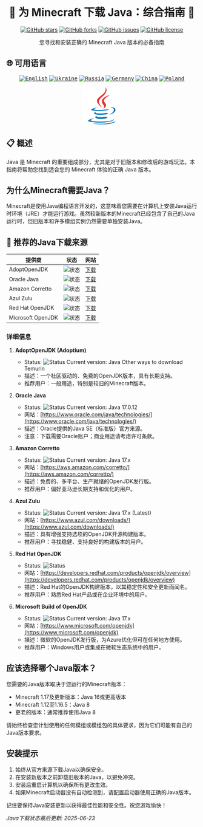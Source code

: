 <div align="center">

# 🌟 为 Minecraft 下载 Java：综合指南 🌟

[![GitHub stars](https://img.shields.io/github/stars/BANSAFAn/Java-On-Minecraft?style=social)](https://github.com/BANSAFAn/Java-On-Minecraft/stargazers)
[![GitHub forks](https://img.shields.io/github/forks/BANSAFAn/Java-On-Minecraft?style=social)](https://github.com/BANSAFAn/Java-On-Minecraft/network/members)
[![GitHub issues](https://img.shields.io/github/issues/BANSAFAn/Java-On-Minecraft)](https://github.com/BANSAFAn/Java-On-Minecraft/issues)
[![GitHub license](https://img.shields.io/github/license/BANSAFAn/Java-On-Minecraft)](https://github.com/BANSAFAn/Java-On-Minecraft/blob/main/LICENSE)

<p>您寻找和安装正确的 Minecraft Java 版本的必备指南</p>

</div>

## 🌐 可用语言

<div align="center">

<kbd>[<img title="English" alt="English" src="https://upload.wikimedia.org/wikipedia/commons/thumb/a/a5/Flag_of_the_United_Kingdom_%281-2%29.svg/1200px-Flag_of_the_United_Kingdom_%281-2%29.svg.png" width="22">](../README.md)</kbd>
<kbd>[<img title="Ukraine" alt="Ukraine" src="https://upload.wikimedia.org/wikipedia/commons/thumb/4/49/Flag_of_Ukraine.svg/1280px-Flag_of_Ukraine.svg.png" width="22">](README.ua.md)</kbd>
<kbd>[<img title="Russia" alt="Russia" src="https://upload.wikimedia.org/wikipedia/commons/thumb/f/f3/Flag_of_Russia.svg/1280px-Flag_of_Russia.svg.png" width="22">](README.ru.md)</kbd>
<kbd>[<img title="Germany" alt="Germany" src="https://upload.wikimedia.org/wikipedia/en/thumb/b/ba/Flag_of_Germany.svg/640px-Flag_of_Germany.svg.png" width="22">](README.de.md)</kbd>
<kbd>[<img title="China" alt="China" src="https://upload.wikimedia.org/wikipedia/commons/thumb/f/fa/Flag_of_the_People%27s_Republic_of_China.svg/800px-Flag_of_the_People%27s_Republic_of_China.svg.png" width="22">](README.zh.md)</kbd>
<kbd>[<img title="Poland" alt="Poland" src="https://upload.wikimedia.org/wikipedia/en/1/12/Flag_of_Poland.svg" width="22">](README.pl.md)</kbd>

</div>

<div align="center">
<img src="https://raw.githubusercontent.com/devicons/devicon/master/icons/java/java-original.svg" alt="java" width="100" height="100"/>
</div>

## 📋 概述

Java 是 Minecraft 的重要组成部分，尤其是对于旧版本和修改后的游戏玩法。本指南将帮助您找到适合您的 Minecraft 体验的正确 Java 版本。

## 为什么Minecraft需要Java？

Minecraft是使用Java编程语言开发的，这意味着您需要在计算机上安装Java运行时环境（JRE）才能运行游戏。虽然较新版本的Minecraft已经包含了自己的Java运行时，但旧版本和许多模组实例仍然需要单独安装Java。

## 🚀 推荐的Java下载来源

<div align="center">

| 提供商            | 状态                                                                                        | 网站                                                                                                                                            |
|-------------------|---------------------------------------------------------------------------------------------|-------------------------------------------------------------------------------------------------------------------------------------------------|
| AdoptOpenJDK      | ![状态](https://img.shields.io/badge/状态-可用-brightgreen)                                 | [下载](https://adoptium.net/temurin/releases/)                                                                                                  |
| Oracle Java       | ![状态](https://img.shields.io/badge/状态-可用-brightgreen)                                 | [下载](https://www.oracle.com/java/technologies/downloads/)                                                                                     |
| Amazon Corretto   | ![状态](https://img.shields.io/badge/状态-可用-brightgreen)                                 | [下载](https://aws.amazon.com/corretto/?filtered-posts.sort-by=item.additionalFields.createdDate&filtered-posts.sort-order=desc)                |
| Azul Zulu         | ![状态](https://img.shields.io/badge/状态-可用-brightgreen)                                 | [下载](https://www.azul.com/downloads/?package=jdk)                                                                                             |
| Red Hat OpenJDK   | ![状态](https://img.shields.io/badge/状态-不可用-red)                                       | [下载](https://developers.redhat.com/products/openjdk/download)                                                                                 |
| Microsoft OpenJDK | ![状态](https://img.shields.io/badge/状态-可用-brightgreen)                                 | [下载](https://learn.microsoft.com/java/openjdk/download)                                                                                       |

</div>

### 详细信息

1. **AdoptOpenJDK (Adoptium)**
   - Status: ![Status](https://img.shields.io/badge/Status-Available-brightgreen) Current version: Java Other ways to download Temurin
   - 描述：一个社区驱动的、免费的OpenJDK版本，具有长期支持。
   - 推荐用户：一般用途，特别是较旧的Minecraft版本。

2. **Oracle Java**
   - Status: ![Status](https://img.shields.io/badge/Status-Available-brightgreen) Current version: Java 17.0.12
   - 网站：[https://www.oracle.com/java/technologies/](https://www.oracle.com/java/technologies/)
   - 描述：Oracle提供的Java SE（标准版）官方来源。
   - 注意：下载需要Oracle账户；商业用途请考虑许可条款。

3. **Amazon Corretto**
   - Status: ![Status](https://img.shields.io/badge/Status-Available-brightgreen) Current version: Java 17.x
   - 网站：[https://aws.amazon.com/corretto/](https://aws.amazon.com/corretto/)
   - 描述：免费的、多平台、生产就绪的OpenJDK发行版。
   - 推荐用户：偏好亚马逊长期支持和优化的用户。

4. **Azul Zulu**
   - Status: ![Status](https://img.shields.io/badge/Status-Available-brightgreen) Current version: Java 17.x (Latest)
   - 网站：[https://www.azul.com/downloads/](https://www.azul.com/downloads/)
   - 描述：具有增强支持选项的OpenJDK开源构建版本。
   - 推荐用户：寻找稳健、支持良好的构建版本的用户。

5. **Red Hat OpenJDK**
   - Status: ![Status](https://img.shields.io/badge/Status-Unavailable-red) 
   - 网站：[https://developers.redhat.com/products/openjdk/overview](https://developers.redhat.com/products/openjdk/overview)
   - 描述：Red Hat的OpenJDK构建版本，以其稳定性和安全更新而闻名。
   - 推荐用户：熟悉Red Hat产品或在企业环境中的用户。

6. **Microsoft Build of OpenJDK**
   - Status: ![Status](https://img.shields.io/badge/Status-Available-brightgreen) Current version: Java 17.x
   - 网站：[https://www.microsoft.com/openjdk](https://www.microsoft.com/openjdk)
   - 描述：微软的OpenJDK发行版，为Azure优化但可在任何地方使用。
   - 推荐用户：Windows用户或集成在微软生态系统中的用户。

## 应该选择哪个Java版本？

您需要的Java版本取决于您运行的Minecraft版本：
- Minecraft 1.17及更新版本：Java 16或更高版本
- Minecraft 1.12至1.16.5：Java 8
- 更老的版本：通常推荐使用Java 8

请始终检查您计划使用的任何模组或模组包的具体要求，因为它们可能有自己的Java版本要求。

## 安装提示

1. 始终从官方来源下载Java以确保安全。
2. 在安装新版本之前卸载旧版本的Java，以避免冲突。
3. 安装后重启计算机以确保所有更改生效。
4. 如果Minecraft启动器没有自动检测到，请配置启动器使用正确的Java版本。

记住要保持Java安装更新以获得最佳性能和安全性。祝您游戏愉快！


*Java下载状态最后更新: 2025-06-23*
